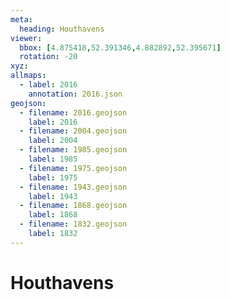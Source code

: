 ```yaml
---
meta:
  heading: Houthavens
viewer:
  bbox: [4.875418,52.391346,4.882892,52.395671]
  rotation: -20
xyz:
allmaps:
  - label: 2016
    annotation: 2016.json
geojson:
  - filename: 2016.geojson
    label: 2016
  - filename: 2004.geojson
    label: 2004
  - filename: 1985.geojson
    label: 1985
  - filename: 1975.geojson
    label: 1975
  - filename: 1943.geojson
    label: 1943
  - filename: 1868.geojson
    label: 1868
  - filename: 1832.geojson
    label: 1832
---
```

# Houthavens


